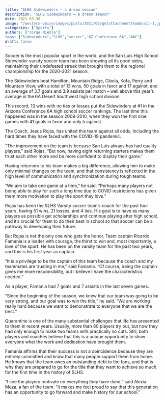 ```yaml
---
title: "SLHS Sidewinders – a dream season"
description: "SLHS Sidewinders – a dream season"
date: 2021-03-30
image: "/western-voice/images/posts/2021/03/getattachmentthumbnail-1.jpg"
categories: ["Sports"]
authors: ["Jorge Niebla"]
tags: ["Sidewinders","SLHS","soccer","AZ Conference 6A","AWC"]
draft: false
---
```

Soccer is the most popular sport in the world, and the San Luis High School Sidewinder varsity soccer team has been showing all its good sides, maintaining their undefeated streak that brought them to the regional championship for the 2020-2021 season.

The Sidewinders beat Hamilton, Mountain Ridge, Cibola, Kofa, Perry and Mountain View, with a total of 13 wins, 50 goals in favor and 17 against, and an average of 3.7 goals and 3.9 assists per match – well above this year’s average in the 6A Desert Southwest high school division.

This record, 13 wins with no ties or losses put the Sidewinders at #1 in the Arizona Conference 6A high school soccer rankings. The last time this happened was in the season 2009-2010, when they won the first nine games with 41 goals in favor and only 5 against.

The Coach, Jesus Rojas, has united this team against all odds, including the hard times they have faced with the COVID-19 pandemic.

“The improvement on the team is because San Luis always has had quality players,” said Rojas. “But now, having eight returning starters makes them trust each other more and be more confident to display their game.”

Having returners to his team makes a big difference, allowing him to make only minimal changes on the team, and that consistency is reflected in the high level of communication and synchronization during tough teams.

“We aim to take one game at a time,” he said. “Perhaps many players not being able to play for such a long time due to COVID restrictions has given them more motivation to play the sport they love.”

Rojas has been the SLHS Varsity soccer team’s coach for the past four years, having 51 wins, 21 losses, and 4 ties. His goal is to have as many players as possible get scholarships and continue playing after high school, and it’s crucial for them to do their best in school so that soccer can be a pathway to developing their future.

But Rojas is not the only one who gets the honor. Team captain Ricardo Famania is a leader with courage, the thirst to win and, most importantly, a love of the sport. He has been on the varsity team for the past two years, and this is his first year as captain.

“It is a privilege to be the captain of this team because the coach and my teammates are trusting in me,” said Famania. “Of course, being the captain gives me more responsibility, but I believe I have the characteristics needed.”

As a player, Famania had 7 goals and 7 assists in the last seven games.

“Since the beginning of the season, we knew that our team was going to be very strong, and our goal was to win the title,” he said. “We are working really hard because we want to demonstrate to everyone that we are the best.”

Quarantine is one of the many substantial challenges that life has presented to them in recent years. Usually, more than 80 players try out, but now they had only enough to make two teams with practically no cuts. Still, both players and coaches believe that this is a unique opportunity to show everyone what the work and dedication have brought them.

Famania affirms that their success is not a coincidence because they are entirely committed and know that many people support them from home. He knows that the team owes an outstanding debt to the fans, and that is why they are prepared to go for the title that they want to achieve so much, for the first time in the history of SLHS.

“I see the players motivate on everything they have done,” said Alexia Meza, a fan of the team. “It makes me feel proud to say that this generation has an opportunity to go forward and make history for our school.”